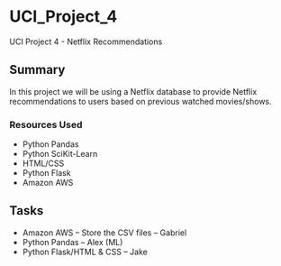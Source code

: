 # UCI_Project_4
UCI Project 4 - Netflix Recommendations

## Summary
In this project we will be using a Netflix database to provide Netflix recommendations to users based on previous watched movies/shows.

### Resources Used
  - Python Pandas
  - Python SciKit-Learn
  - HTML/CSS
  - Python Flask
  - Amazon AWS

## Tasks
  - Amazon AWS – Store the CSV files – Gabriel
  - Python Pandas – Alex (ML)
  - Python Flask/HTML & CSS – Jake
